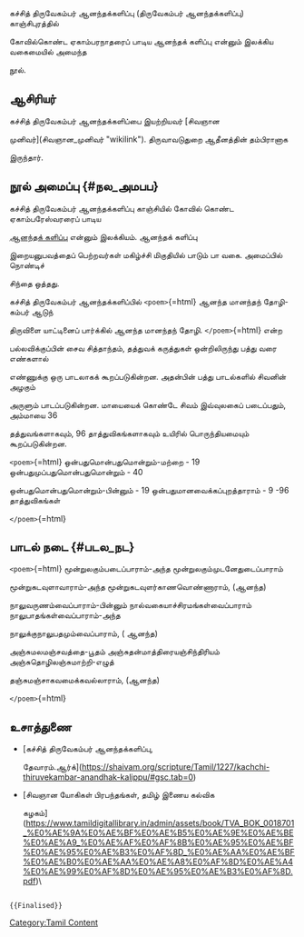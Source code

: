 கச்சித் திருவேகம்பர் ஆனந்தக்களிப்பு (திருவேகம்பர் ஆனந்தக்களிப்பு) காஞ்சிபுரத்தில்
கோவில்கொண்ட ஏகாம்பரநாதரைப் பாடிய ஆனந்தக் களிப்பு என்னும் இலக்கிய வகைமையில் அமைந்த
நூல்.

## ஆசிரியர்

கச்சித் திருவேகம்பர் ஆனந்தக்களிப்பை இயற்றியவர் [சிவஞான
முனிவர்](சிவஞான_முனிவர் "wikilink"). திருவாவடுதுறை ஆதீனத்தின் தம்பிரானாக
இருந்தார்.

## நூல் அமைப்பு {#நல_அமபப}

கச்சித் திருவேகம்பர் ஆனந்தக்களிப்பு காஞ்சியில் கோவில் கொண்ட ஏகாம்பரேஸ்வரரைப் பாடிய
[ஆனந்தக் களிப்பு](ஆனந்தக்_களிப்பு "wikilink") என்னும் இலக்கியம். ஆனந்தக் களிப்பு
இறையனுபவத்தைப் பெற்றவர்கள் மகிழ்ச்சி மிகுதியில் பாடும் பா வகை. அமைப்பில் நொண்டிச்
சிந்தை ஒத்தது.

கச்சித் திருவேகம்பர் ஆனந்தக்களிப்பில் `<poem>`{=html} ஆனந்த மானந்தந்‌ தோழி-கம்பர்‌ ஆடுந்‌
திருவிளை யாட்டினைப்‌ பார்க்கில்‌ ஆனந்த மானந்தந்‌ தோழி. `</poem>`{=html} என்ற
பல்லவிக்குப்பின் சைவ சித்தாந்தம், தத்துவக் கருத்துகள் ஒன்றிலிருந்து பத்து வரை எண்களால்
எண்ணுக்கு ஒரு பாடலாகக் கூறப்படுகின்றன. அதன்பின் பத்து பாடல்களில் சிவனின் அழகும்
அருளும் பாடப்படுகின்றன. மாயையைக் கொண்டே சிவம் இவ்வுலகைப் படைப்பதும், அம்மாயை 36
தத்துவங்களாகவும், 96 தாத்துவிகங்களாகவும் உயிரில் பொருந்தியமையும் கூறப்படுகின்றன.
`<poem>`{=html} ஒன்பதுமொன்பதுமொன்றும்-மற்றை - 19 ஒன்பதுமுப்பதுமொன்பதுமொன்றும் - 40
ஒன்பதுமொன்பதுமொன்றும்-பின்னும் - 19 ஒன்பதுமானவைக்கப்புறத்தாராம் - 9 -96 தாத்துவிகங்கள்
`</poem>`{=html}

## பாடல் நடை {#படல_நட}

`<poem>`{=html} மூன்றுலகும்படைப்பாராம்-அந்த மூன்றுலகும்முடனேதுடைப்பாராம்
மூன்றுகடவுளாவாராம்-அந்த மூன்றுகடவுளர்காணவொண்ணாராம், (ஆனந்த)

நாலுவருணம்வைப்பாராம்-பின்னும் நால்வகையாச்சிரமங்கள்வைப்பாராம் நாலுபாதங்கள்வைப்பாராம்-அந்த
நாலுக்குநாலுபதமும்வைப்பாராம், ( ஆனந்த)

அஞ்சுமலமஞ்சவத்தை-பூதம் அஞ்சுதன்மாத்திரையஞ்சிந்திரியம் அஞ்சுதொழிலஞ்சுமாற்றி-எழுத்
தஞ்சுமஞ்சாகவமைக்கவல்லாராம், (ஆனந்த)

`</poem>`{=html}

## உசாத்துணை

-   [கச்சித் திருவேகம்பர் ஆனந்தக்களிப்பு,
    தேவாரம்.ஆர்க்](https://shaivam.org/scripture/Tamil/1227/kachchi-thiruvekambar-anandhak-kalippu/#gsc.tab=0)
-   [சிவஞான யோகிகள் பிரபந்தங்கள், தமிழ் இணைய கல்விக
    கழகம்](https://www.tamildigitallibrary.in/admin/assets/book/TVA_BOK_0018701_%E0%AE%9A%E0%AE%BF%E0%AE%B5%E0%AE%9E%E0%AE%BE%E0%AE%A9_%E0%AE%AF%E0%AF%8B%E0%AE%95%E0%AE%BF%E0%AE%95%E0%AE%B3%E0%AF%8D_%E0%AE%AA%E0%AE%BF%E0%AE%B0%E0%AE%AA%E0%AE%A8%E0%AF%8D%E0%AE%A4%E0%AE%99%E0%AF%8D%E0%AE%95%E0%AE%B3%E0%AF%8D.pdf)\

```{=mediawiki}
{{Finalised}}
```
[Category:Tamil Content](Category:Tamil_Content "wikilink")
